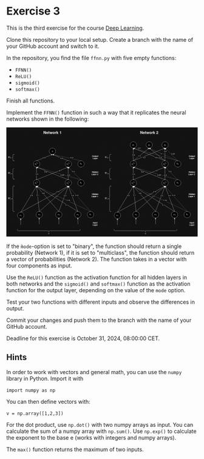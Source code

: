 # Exercise 3

This is the third exercise for the course [Deep Learning](https://lehre.idh.uni-koeln.de/lehrveranstaltungen/wintersemester-2024-2025/deep-learning/).

Clone this repository to your local setup. Create a branch with the name of your GitHub account and switch to it.

In the repository, you find the file `ffnn.py` with five empty functions:

- `FFNN()`
- `ReLU()`
- `sigmoid()`
- `softmax()`

Finish all functions.

Implement the `FFNN()` function in such a way that it replicates the neural networks shown in the following:

![two neural networks](FFNNs.png)

If the `m̀ode`-option is set to "binary", the function should return a single probability (Network 1), if it is set to "multiclass", the function should return a vector of probabilities (Network 2).
The function takes in a vector with four components as input.

Use the `ReLU()` function as the activation function for all hidden layers in both networks and the `sigmoid()` and `softmax()` function as the
activation function for the output layer, depending on the value of the `mode` option.

Test your two functions with different inputs and observe the differences in output.

Commit your changes and push them to the branch with the name of your GitHub account.

Deadline for this exercise is October 31, 2024, 08:00:00 CET.

## Hints

In order to work with vectors and general math, you can use the `numpy` library in Python.
Import it with

```{python}
import numpy as np
```

You can then define vectors with:
```{python}
v = np.array([1,2,3])
```

For the dot product, use `np.dot()` with two numpy arrays as input.
You can calculate the sum of a numpy array with `np.sum()`.
Use `np.exp()` to calculate the exponent to the base e (works with integers and numpy arrays).

The `max()` function returns the maximum of two inputs.
